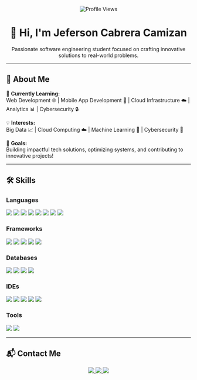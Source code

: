 <p align="center">
  <img src="https://komarev.com/ghpvc/?username=Jeferson11C" alt="Profile Views">
</p>

<h1 align="center">👋 Hi, I'm Jeferson Cabrera Camizan</h1>

<p align="center">
  Passionate software engineering student focused on crafting innovative solutions to real-world problems.
</p>

---

## 🌟 About Me  

🚀 **Currently Learning:**  
Web Development 🌐 | Mobile App Development 📱 | Cloud Infrastructure ☁️ | Analytics 📊 | Cybersecurity 🔒  

💡 **Interests:**  
Big Data 📈 | Cloud Computing ☁️ | Machine Learning 🤖 | Cybersecurity 🔐  

🎯 **Goals:**  
Building impactful tech solutions, optimizing systems, and contributing to innovative projects!

---

## 🛠️ Skills

### **Languages**
<p>
  <img src="https://img.shields.io/badge/HTML5-E34F26?style=flat&logo=html5&logoColor=white">
  <img src="https://img.shields.io/badge/CSS3-1572B6?style=flat&logo=css3&logoColor=white">
  <img src="https://img.shields.io/badge/JavaScript-F7DF1E?style=flat&logo=javascript&logoColor=black">
  <img src="https://img.shields.io/badge/TypeScript-007ACC?style=flat&logo=typescript&logoColor=white">
  <img src="https://img.shields.io/badge/Java-ED8B00?style=flat&logo=java&logoColor=white">
  <img src="https://img.shields.io/badge/Python-3776AB?style=flat&logo=python&logoColor=white">
  <img src="https://img.shields.io/badge/Dart-0175C2?style=flat&logo=dart&logoColor=white">
  <img src="https://img.shields.io/badge/Kotlin-0095D5?style=flat&logo=kotlin&logoColor=white">
</p>

### **Frameworks**
<p>
  <img src="https://img.shields.io/badge/Spring_Boot-6DB33F?style=flat&logo=springboot&logoColor=white">
  <img src="https://img.shields.io/badge/Angular-DD0031?style=flat&logo=angular&logoColor=white">
  <img src="https://img.shields.io/badge/React-61DAFB?style=flat&logo=react&logoColor=black">
  <img src="https://img.shields.io/badge/PrimeVue-4FC08D?style=flat&logo=vue.js&logoColor=white">
  <img src="https://img.shields.io/badge/Flutter-02569B?style=flat&logo=flutter&logoColor=white">
</p>

### **Databases**
<p>
  <img src="https://img.shields.io/badge/MySQL-00000F?style=flat&logo=mysql&logoColor=white">
  <img src="https://img.shields.io/badge/MongoDB-47A248?style=flat&logo=mongodb&logoColor=white">
  <img src="https://img.shields.io/badge/SQLite-003B57?style=flat&logo=sqlite&logoColor=white">
  <img src="https://img.shields.io/badge/MySQL_Workbench-00758F?style=flat&logo=mysql&logoColor=white">
</p>

### **IDEs**
<p>
  <img src="https://img.shields.io/badge/IntelliJ%20IDEA-000000?style=flat&logo=intellij-idea&logoColor=white">
  <img src="https://img.shields.io/badge/VS_Code-0078D4?style=flat&logo=visual-studio-code&logoColor=white">
  <img src="https://img.shields.io/badge/WebStorm-000000?style=flat&logo=webstorm&logoColor=white">
  <img src="https://img.shields.io/badge/Rider-000000?style=flat&logo=rider&logoColor=white">
  <img src="https://img.shields.io/badge/Android%20Studio-3DDC84?style=flat&logo=android-studio&logoColor=white">
</p>

### **Tools**
<p>
  <img src="https://img.shields.io/badge/Git-F05032?style=flat&logo=git&logoColor=white">
  <img src="https://img.shields.io/badge/Docker-2496ED?style=flat&logo=docker&logoColor=white">
</p>

---


## 📬 Contact Me

<p align="center">
  <a href="https://www.linkedin.com/in/jeferson-cabrera/" target="_blank">
    <img src="https://img.shields.io/badge/-LinkedIn-0077B5?style=flat&logo=linkedin&logoColor=white">
  </a>
  <a href="mailto:jcabreracamizan@gmail.com">
    <img src="https://img.shields.io/badge/-Gmail-D14836?style=flat&logo=gmail&logoColor=white">
  </a>
  <a href="https://wa.me/51986272222" target="_blank">
    <img src="https://img.shields.io/badge/-WhatsApp-25D366?style=flat&logo=whatsapp&logoColor=white">
  </a>
</p>
